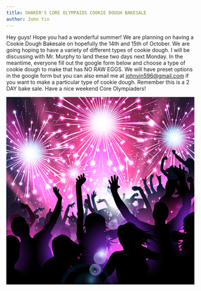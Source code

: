 ```yaml
---
title: SHAKER'S CORE OLYMPAIDS COOKIE DOUGH BAKESALE
author: John Yin
---
```

Hey guys! Hope you had a wonderful summer! We are planning on having a Cookie Dough Bakesale on hopefully the 14th and 15th of October. We are going hoping to have a variety of different types of cookie dough. I will be discussing with Mr. Murphy to land these two days next Monday. In the meantime, everyone fill out the google form below and choose a type of cookie dough to make that has NO RAW EGGS. We will have preset options in the google form but you can also email me at johnyin596@gmail.com if you want to make a particular type of cookie dough. Remember this is a 2 DAY bake sale. Have a nice weekend Core Olympiaders!

![Party](/assets/Pictures/party.jpg)

